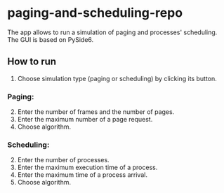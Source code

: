 # paging-and-scheduling-repo

The app allows to run a simulation of paging and processes' scheduling. The GUI is based on PySide6.

## How to run

1. Choose simulation type (paging or scheduling) by clicking its button.

### Paging:

2. Enter the number of frames and the number of pages.
3. Enter the maximum number of a page request.
4. Choose algorithm.

### Scheduling:

2. Enter the number of processes.
3. Enter the maximum execution time of a process.
4. Enter the maximum time of a process arrival.
5. Choose algorithm.
